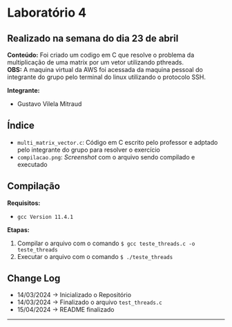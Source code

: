 # Laboratório 4

## Realizado na semana do dia 23 de abril

**Conteúdo:** Foi criado um codigo em C que resolve o problema da multiplicação de uma matrix por um vetor utilizando pthreads. \
**OBS:** A maquina virtual da AWS foi acessada da maquina pessoal do integrante do grupo pelo terminal do linux utilizando o protocolo SSH.

**Integrante:**

- Gustavo Vilela Mitraud

## Índice

- `multi_matrix_vector.c`: Código em C escrito pelo professor e adptado pelo integrante do grupo para resolver o exercício
- `compilacao.png`: *Screenshot* com o arquivo sendo compilado e executado

## Compilação

**Requisitos:**

- `gcc Version 11.4.1`

**Etapas:**

1. Compilar o arquivo com o comando `$ gcc teste_threads.c -o teste_threads`
2. Executar o arquivo com o comando `$ ./teste_threads`

## Change Log

- 14/03/2024 -> Inicializado o Repositório
- 14/03/2024 -> Finalizado o arquivo `test_threads.c`
- 15/04/2024 -> README finalizado

---------------------------------------
